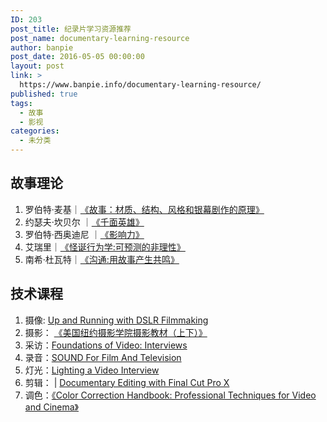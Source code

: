 ```yaml
---
ID: 203
post_title: 纪录片学习资源推荐
post_name: documentary-learning-resource
author: banpie
post_date: 2016-05-05 00:00:00
layout: post
link: >
  https://www.banpie.info/documentary-learning-resource/
published: true
tags:
  - 故事
  - 影视
categories:
  - 未分类
---
```

## 故事理论

1.  罗伯特·麦基｜[《故事：材质、结构、风格和银幕剧作的原理》][1]
2.  约瑟夫·坎贝尔 ｜[《千面英雄》][2]
3.  罗伯特·西奥迪尼 ｜[《影响力》][3]
4.  艾瑞里｜[《怪诞行为学:可预测的非理性》][4]
5.  南希·杜瓦特｜[《沟通:用故事产生共鸣》][5]

## 技术课程

1.  摄像: [Up and Running with DSLR Filmmaking][6] 
2.  摄影： [《美国纽约摄影学院摄影教材（上下）》][7]
3.  采访：[Foundations of Video: Interviews][8]
4.  录音：[SOUND For Film And Television][9]
5.  灯光：[Lighting a Video Interview][10]
6.  剪辑： | [Documentary Editing with Final Cut Pro X][11]
7.  调色：[《Color Correction Handbook: Professional Techniques for Video and Cinema》][12]

 [1]: https://www.amazon.cn/%E6%95%85%E4%BA%8B-%E6%9D%90%E8%B4%A8-%E7%BB%93%E6%9E%84-%E9%A3%8E%E6%A0%BC%E5%92%8C%E9%93%B6%E5%B9%95%E5%89%A7%E4%BD%9C%E7%9A%84%E5%8E%9F%E7%90%86-%E7%BD%97%E4%BC%AF%E7%89%B9%C2%B7%E9%BA%A6%E5%9F%BA/dp/B00NBT68SA/ref=sr_1_1?ie=UTF8&qid=1462438641&sr=8-1&keywords=%E6%95%85%E4%BA%8B
 [2]: https://www.amazon.cn/%E5%8D%83%E9%9D%A2%E8%8B%B1%E9%9B%84-%E7%BA%A6%E7%91%9F%E5%A4%AB%C2%B7%E5%9D%8E%E8%B4%9D%E5%B0%94/dp/B01AN8SAY6/ref=sr_1_1?ie=UTF8&qid=1462438675&sr=8-1&keywords=%E5%8D%83%E9%9D%A2%E8%8B%B1%E9%9B%84
 [3]: https://www.amazon.cn/%E5%BD%B1%E5%93%8D%E5%8A%9B-%E7%BD%97%E4%BC%AF%E7%89%B9%E2%80%A2%E8%A5%BF%E5%A5%A5%E8%BF%AA%E5%B0%BC/dp/B005G20NEU/ref=sr_1_2?ie=UTF8&qid=1462438757&sr=8-2&keywords=%E5%BD%B1%E5%93%8D%E5%8A%9B
 [4]: https://www.amazon.cn/%E6%80%AA%E8%AF%9E%E8%A1%8C%E4%B8%BA%E5%AD%A6-%E5%8F%AF%E9%A2%84%E6%B5%8B%E7%9A%84%E9%9D%9E%E7%90%86%E6%80%A7-%E7%BE%8E-%E8%89%BE%E7%91%9E%E9%87%8C/dp/B00NIK2B56/ref=sr_1_1?ie=UTF8&qid=1462438831&sr=8-1&keywords=%E5%8F%AF%E9%A2%84%E6%B5%8B%E9%9D%9E%E7%90%86%E6%80%A7
 [5]: https://www.amazon.cn/%E6%B2%9F%E9%80%9A-%E7%94%A8%E6%95%85%E4%BA%8B%E4%BA%A7%E7%94%9F%E5%85%B1%E9%B8%A3-%E6%9D%9C%E7%93%A6%E7%89%B9/dp/B00C1LLOMO/ref=sr_1_1?ie=UTF8&qid=1462438917&sr=8-1&keywords=%E5%85%B1%E9%B8%A3
 [6]: http://www.lynda.com/Premiere-Pro-tutorials/Up-Running-DSLR-Filmmaking/105371-2.html
 [7]: https://www.amazon.cn/%E7%BE%8E%E5%9B%BD%E7%BA%BD%E7%BA%A6%E6%91%84%E5%BD%B1%E5%AD%A6%E9%99%A2%E6%91%84%E5%BD%B1%E6%95%99%E6%9D%90-%E7%BE%8E%E5%9B%BD%E7%BA%BD%E7%BA%A6%E6%91%84%E5%BD%B1%E5%AD%A6%E9%99%A2-%E8%AF%91%E8%80%85-%E4%B8%AD%E5%9B%BD%E6%91%84%E5%BD%B1%E5%87%BA%E7%89%88%E7%A4%BE/dp/B00NM6FCN4/ref=sr_1_3?ie=UTF8&qid=1462439298&sr=8-3&keywords=%E7%BE%8E%E5%9B%BD%E7%BA%BD%E7%BA%A6%E6%91%84%E5%BD%B1%E5%AD%A6%E9%99%A2%E6%91%84%E5%BD%B1%E6%95%99%E6%9D%90
 [8]: http://www.lynda.com/Video-tutorials/Video-Interview-Techniques/104965-2.html
 [9]: http://www.tudou.com/programs/view/RWkRVR4HauE/?resourceId=0_06_02_99
 [10]: http://www.lynda.com/Video-tutorials/Lighting-Video-Interview/103708-2.html
 [11]: http://www.lynda.com/Final-Cut-Pro-tutorials/Documentary-Editing-Final-Cut-Pro-X-v101x/191333-2.html
 [12]: https://www.amazon.cn/Color-Correction-Handbook-Professional-Techniques-for-Video-and-Cinema-Van-Hurkman-Alexis/dp/0321929667/ref=sr_1_1?ie=UTF8&qid=1462439826&sr=8-1&keywords=Color+Correction+Handbook
